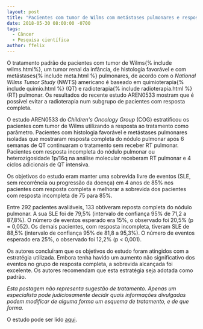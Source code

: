 ```yaml
---
layout: post
title: "Pacientes com tumor de Wilms com metástases pulmonares e resposta completa não precisam de RT"
date: 2018-05-30 08:00:00 -0700
tags:
  - Câncer
  - Pesquisa científica
author: ffelix
---
```

O tratamento padrão de pacientes com tumor de Wilms{% include wilms.html%}, um tumor renal da infância, de histologia favorável e com metástases{% include meta.html %} pulmonares, de
acordo com o _National Wilms Tumor Study_ (NWTS) americano é baseado em quimioterapia{% include quimio.html %} (QT) e radioterapia{% include radioterapia.html %} (RT) pulmonar. Os resultados do recente
estudo AREN0533 mostram que é possível evitar a radioterapia num subgrupo de pacientes com resposta completa.
<!--more-->

O estudo AREN0533 do _Children's Oncology Group_ (COG) estratificou os pacientes com tumor de Wilms utilizando a resposta ao tratamento como
parâmetro. Pacientes com histologia favorável e metástases pulmonares isoladas que mostraram resposta completa do nódulo pulmonar após 6
semanas de QT continuaram o tratamento sem receber RT pulmonar. Pacientes com resposta incompleta do nódulo
pulmonar ou heterozigosidade 1p/16q na análise molecular receberam RT pulmonar e 4 ciclos adicionais de QT intensiva.

Os objetivos do estudo eram manter uma sobrevida livre de eventos (SLE, sem recorrência ou progressão da doença) em 4 anos de 85% nos pacientes
com resposta completa e melhorar a sobrevida dos pacientes com resposta incompleta de 75 para 85%.

Entre 292 pacientes avaliáveis, 133 obtiveram reposta completa do nódulo pulmonar. A sua SLE foi de 79,5% (intervalo de confiança 95% de
71,2 a 87,8%). O número de eventos esperado era 15%, o observado foi 20,5% (p = 0,052). Os demais pacientes, com resposta incompleta,
tiveram SLE de 88,5% (intervalo de confiança 95% de 81,8 a 95,3%). O número de eventos esperado era 25%, o observado foi 12,2% (p < 0,001).

Os autores concluíram que os objetivos do estudo foram atingidos com a estratégia utilizada. Embora tenha havido um aumento não significativo
dos eventos no grupo de resposta completa, a sobrevida alcançada foi excelente. Os autores recomendam que esta estratégia seja adotada como padrão.

_Esta postagem não representa sugestão de tratamento. Apenas um especialista pode judiciosamente decidir quais informações divulgadas podem modificar de alguma forma um esquema de tratamento, e de que forma._ 

O estudo pode ser lido [aqui](http://bit.ly/fhcflxkD).
